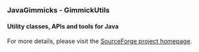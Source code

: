 <h3>JavaGimmicks - GimmickUtils</h3>
<h4>Utility classes, APIs and tools for Java</h4>
<p>For more details, please visit the <a href="http://jgutils.sourceforge.net">SourceForge project homepage</a>.</p>
